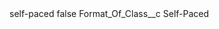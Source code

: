 <?xml version="1.0" encoding="UTF-8"?>
<CustomMetadata xmlns="http://soap.sforce.com/2006/04/metadata" xmlns:xsi="http://www.w3.org/2001/XMLSchema-instance" xmlns:xsd="http://www.w3.org/2001/XMLSchema">
    <label>self-paced</label>
    <protected>false</protected>
    <values>
        <field>Format_Of_Class__c</field>
        <value xsi:type="xsd:string">Self-Paced</value>
    </values>
</CustomMetadata>
